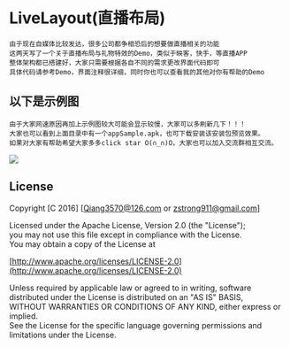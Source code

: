 # LiveLayout(直播布局)

    由于现在自媒体比较发达，很多公司都争相恐后的想要做直播相关的功能
    这两天写了一个关于直播布局与礼物特效的Demo，类似于映客，快手，等直播APP
    整体架构都已搭建好，大家只需要根据各自不同的需求更改界面代码即可
    具体代码请参考Demo，界面注释很详细，同时你也可以查看我的其他对你有帮助的Demo
    
## 以下是示例图

    由于大家网速原因再加上示例图较大可能会显示较慢，大家可以多刷新几下！！！
    大家也可以看到上面目录中有一个appSample.apk，也可下载安装该安装包预览效果。
    如果对大家有帮助希望大家多多click star O(∩_∩)O，大家也可以加入交流群相互交流。

![](https://github.com/Qiang3570/LiveLayout/blob/master/sample.gif)

## License
Copyright [C 2016] [Qiang3570@126.com or zstrong911@gmail.com]

Licensed under the Apache License, Version 2.0 (the "License");</br>
you may not use this file except in compliance with the License.</br>
You may obtain a copy of the License at

[http://www.apache.org/licenses/LICENSE-2.0](http://www.apache.org/licenses/LICENSE-2.0)

Unless required by applicable law or agreed to in writing, software</br>
distributed under the License is distributed on an "AS IS" BASIS,</br>
WITHOUT WARRANTIES OR CONDITIONS OF ANY KIND, either express or implied.</br>
See the License for the specific language governing permissions and</br>
limitations under the License.